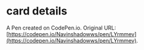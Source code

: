 # card details 

A Pen created on CodePen.io. Original URL: [https://codepen.io/Navinshadowws/pen/LYrmmev](https://codepen.io/Navinshadowws/pen/LYrmmev).

